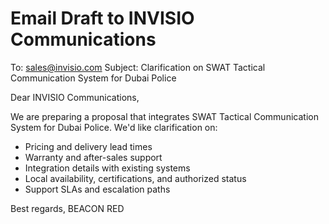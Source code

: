 # Email Draft to INVISIO Communications
To: sales@invisio.com
Subject: Clarification on SWAT Tactical Communication System for Dubai Police

Dear INVISIO Communications,

We are preparing a proposal that integrates SWAT Tactical Communication System for Dubai Police. We'd like clarification on:

- Pricing and delivery lead times
- Warranty and after-sales support
- Integration details with existing systems
- Local availability, certifications, and authorized status
- Support SLAs and escalation paths

Best regards,
BEACON RED
